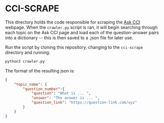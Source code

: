 # CCI-SCRAPE

This directory holds the code responsible for scraping the [Ask CCI](https://spaces.charlotte.edu/display/ACCI/) webpage. When the `crawler.py` script is ran, it will begin searching through each topic on the Ask CCI page and load each of the question-answer pairs into a dictionary -- this is then saved to a .json file for later use.

Run the script by cloning this repository, changing to the `cci-scrape` directory and running:

```bash
python3 crawler.py
```

The format of the resulting json is:

```json
{
    "topic_name": {
        "question_number":{
            "question": "What is ... ",
            "answer": "The answer is ... ",
            "question_link": "https://question-link.com/xyz"
        }
    }
}
```

